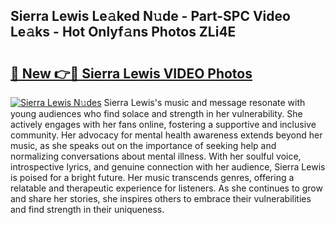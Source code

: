 ## Sierra Lewis Le𝚊ked N𝚞de - Part-SPC Video Le𝚊ks - Hot Onlyf𝚊ns Photos ZLi4E

# <h2><a href="http://ab51495.deff.icu/?id=Sierra+Lewis">🔗 New 👉🔴 Sierra Lewis VIDEO Photos</a></h2>

[![Sierra Lewis N𝚞des](https://i.imgur.com/rIISA9y.gif)](http://ab51495.deff.icu/?id=Sierra+Lewis)
Sierra Lewis's music and message resonate with young audiences who find solace and strength in her vulnerability. She actively engages with her fans online, fostering a supportive and inclusive community. Her advocacy for mental health awareness extends beyond her music, as she speaks out on the importance of seeking help and normalizing conversations about mental illness. With her soulful voice, introspective lyrics, and genuine connection with her audience, Sierra Lewis is poised for a bright future. Her music transcends genres, offering a relatable and therapeutic experience for listeners. As she continues to grow and share her stories, she inspires others to embrace their vulnerabilities and find strength in their uniqueness.
